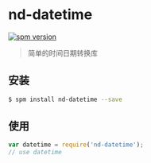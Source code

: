 # nd-datetime

[![spm version](http://spm.crossjs.com/badge/nd-datetime)](http://spm.crossjs.com/package/nd-datetime)

> 简单的时间日期转换库

## 安装

```bash
$ spm install nd-datetime --save
```

## 使用

```js
var datetime = require('nd-datetime');
// use datetime
```
